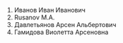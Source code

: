 1. Иванов Иван Иванович
2. Rusanov M.A.
3. Давлетьянов Арсен Альбертович
4. Гамидова Виолетта Арсеновна
